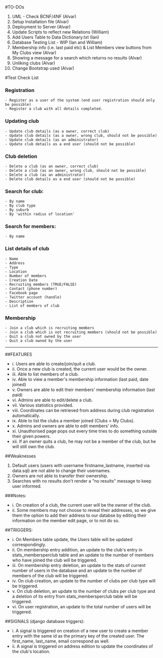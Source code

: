 #TO-DOs 
1. UML - Check BCNF/4NF (Alvar)
2. Setup Installation file (Alvar)
3. Deployment to Server (Alvar)
4. Update Scripts to reflect new Relations (William)
5. Add Users Table to Data Dictionary.txt (Ian)
6. Database Testing List - WIP (Ian and William)
8. Membership info (i.e. last paid etc) & List Members view buttons from My Clubs view (Alvar)
9. Showing a message for a search which returns no results (Alvar)
10. Unliking clubs (Alvar)
11. Change Bootstrap used (Alvar)


#Test Check List
### Registration
	- Register as a user of the system (end user registration should only be possible)
	- Register a club with all details completed.

### Updating club
	- Update club details (as a owner, correct club)
	- Update club details (as a owner, wrong club, should not be possible)
	- Update club details (as an administrator)
	- Update club details as a end user (should not be possible)

### Club deletion
	- Delete a club (as an owner, correct club)
	- Delete a club (as an owner, wrong club, should not be possible)
	- Delete a club (as an administrator)
	- Delete club details as a end user (should not be possible)

### Search for club:
	- By name
	- By club type
	- By suburb
	- By 'within radius of location'

### Search for members:
	- By name
	
### List details of club
	- Name
	- Address
	- Type
	- Location
	- Number of members
	- Creation Date
	- Recruiting members (TRUE/FALSE)
	- Contact (phone number)
	- Facebook page
	- Twitter account (handle)
	- Description
	- List of members of club

### Membership
	- Join a club which is recruiting members
	- Join a club which is not recruiting members (should not be possible)
	- Quit a club not owned by the user
	- Quit a club owned by the user
---

##FEATURES
* i. Users are able to create/join/quit a club.
* ii. Once a new club is created, the current user would be the owner.
* iii. Able to list members of a club.
* iv. Able to view a member's membership information (last paid, date joined)
* v. Owners are able to edit their members' membership information (last paid)
* vi. Admins are able to edit/delete a club.
* vii. Various statistics provided.
* viii. Coordinates can be retrieved from address during club registration automatically.
* ix. Able to list the clubs a member joined (Clubs > My Clubs).
* x. Admins and owners are able to edit members' info.
* xi. Unauthorised page pops out every time tries to do something outside their given powers.
* xii. If an owner quits a club, he may not be a member of the club, but he will still own the club.

##Weaknesses
1. Default users (users with username firstname_lastname, inserted via data.sql) are not able to change their usernames.
2. Owners are not able to transfer their ownership.
3. Searches with no results don't render a "no results" message to keep user informed.

###Notes:
* i. On creation of a club, the current user will be the owner of the club.
* ii. Some members may not choose to reveal their addresses, so we give them the option to add their address to our databse by editing their information on the member edit page, or to not do so.

##TRIGGERS:
* i. On Members table update, the Users table will be updated correspondingly.
* ii. On membership entry addition, an update to the club's entry in stats_membersperclub table and an update to the number of members who have joined the club will be triggered.
* iii. On membership entry deletion, an update to the stats of current number of users in the database and an update to the number of members of the club will be triggered.
* iv. On club creation, an update to the number of clubs per club type will be triggered.
* v. On club deletion, an update to the number of clubs per club type and a deletion of its entry from stats_membersperclub table will be triggered.
* vi. On user registration, an update to the total number of users will be triggered.

##SIGNALS (django database triggers):
* i. A signal is triggered on creation of a new user to create a member entry with the same id as the primary key of the created user. The first_name, last_name, email correspond as well.
* ii. A signal is triggered on address edition to update the coordinates of the club's location.


